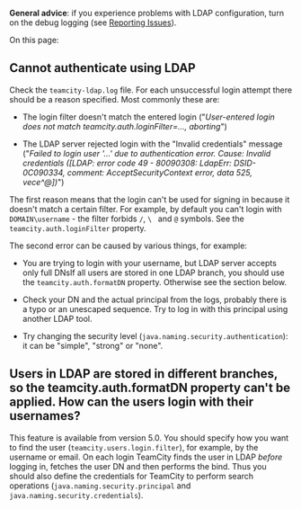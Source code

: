 [//]: # (title: LDAP Troubleshooting)
[//]: # (auxiliary-id: LDAP Troubleshooting)
__General advice__: if you experience problems with LDAP configuration, turn on the debug logging (see [Reporting Issues](reporting-issues.md)).



On this page:

<tag-list of="chapter" mode="tree" depth="4"/>



## Cannot authenticate using LDAP



Check the `teamcity-ldap.log` file. For each unsuccessful login attempt there should be a reason specified. Most commonly these are:

	
* The login filter doesn't match the entered login ("_User-entered login does not match teamcity.auth.loginFilter=..., aborting_")
	
* The LDAP server rejected login with the "Invalid credentials" message ("_Failed to login user '...' due to authentication error. Cause: Invalid credentials (\[LDAP: error code 49 - 80090308: LdapErr: DSID\-0C090334, comment: AcceptSecurityContext error, data 525, vece\^\@\])_")


The first reason means that the login can't be used for signing in because it doesn't match a certain filter. For example, by default you can't login with `DOMAIN\username` \- the filter forbids `/`, `\ ` and `@` symbols. See the `teamcity.auth.loginFilter` property.

The second error can be caused by various things, for example:
	
* You are trying to login with your username, but LDAP server accepts only full DNsIf all users are stored in one LDAP branch,  you should use  the `teamcity.auth.formatDN` property. Otherwise see the section below.
	
* Check your DN and the actual principal from the logs, probably there is a typo or an unescaped sequence. Try to log in with this principal using another LDAP tool.
	
* Try changing the security level (`java.naming.security.authentication`): it can be "simple", "strong" or "none".



## Users in LDAP are stored in different branches, so the teamcity.auth.formatDN property can't be applied. How can the users login with their usernames?



This feature is available from version 5.0. You should specify how you want to find the user (`teamcity.users.login.filter`), for example, by the username or email. On each login TeamCity finds the user in LDAP _before_ logging in, fetches the user DN and then performs the bind. Thus you should also define the credentials for TeamCity to perform search operations (`java.naming.security.principal` and `java.naming.security.credentials`). 
